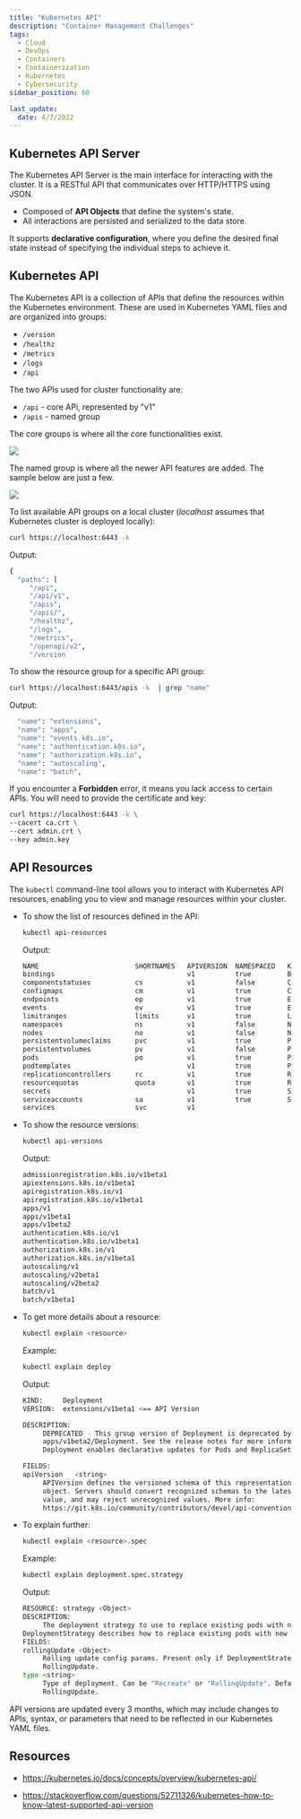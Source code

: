 ```yaml
---
title: "Kubernetes API"
description: "Container Management Challenges"
tags:
  - Cloud
  - DevOps
  - Containers
  - Containerization
  - Kubernetes
  - Cybersecurity
sidebar_position: 60

last_update:
  date: 4/7/2022
---
```


## Kubernetes API Server

The Kubernetes API Server is the main interface for interacting with the cluster. It is a RESTful API that communicates over HTTP/HTTPS using JSON.

- Composed of **API Objects** that define the system's state.
- All interactions are persisted and serialized to the data store.

It supports **declarative configuration**, where you define the desired final state instead of specifying the individual steps to achieve it.


## Kubernetes API 

The Kubernetes API is a collection of APIs that define the resources within the Kubernetes environment. These are used in Kubernetes YAML files and are organized into groups:

- `/version`
- `/healthz`
- `/metrics`
- `/logs`
- `/api`

The two APIs used for cluster functionality are:

- `/api` - core APi, represented by "v1"
- `/apis` - named group

The core groups is where all the core functionalities exist.

<div class='img-center'>

![](/img/docs/kubernetesapicoregroup.png)

</div>

The named group is where all the newer API features are added. The sample below are just a few.

<div class='img-center'>

![](/img/docs/kubernetesnamedapigroup.png)

</div>


To list available API groups on a local cluster (*localhost* assumes that Kubernetes cluster is deployed locally):

```bash
curl https://localhost:6443 -k  
```

Output: 

```bash 
{
  "paths": [
     "/api",
     "/api/v1",
     "/apis",
     "/apis/",
     "/healthz",
     "/logs",
     "/metrics",
     "/openapi/v2",
     "/version
```

To show the resource group for a specific API group:

```bash
curl https://localhost:6443/apis -k  | grep "name"
```

Output: 

```bash 
  "name": "extensions",
  "name": "apps",
  "name": "events.k8s.io",
  "name": "authentication.k8s.io",
  "name": "authorization.k8s.io",
  "name": "autoscaling",
  "name": "batch",
```

If you encounter a **Forbidden** error, it means you lack access to certain APIs. You will need to provide the certificate and key:

```bash
curl https://localhost:6443 -k \
--cacert ca.crt \
--cert admin.crt \
--key admin.key 
```


## API Resources

The `kubectl` command-line tool allows you to interact with Kubernetes API resources, enabling you to view and manage resources within your cluster.

- To show the list of resources defined in the API:

     ```bash
     kubectl api-resources 
     ```

     Output: 

     ```bash 
     NAME                        SHORTNAMES   APIVERSION  NAMESPACED   KIND
     bindings                                 v1          true         Binding
     componentstatuses           cs           v1          false        ComponentStatus
     configmaps                  cm           v1          true         ConfigMap
     endpoints                   ep           v1          true         Endpoints
     events                      ev           v1          true         Event
     limitranges                 limits       v1          true         LimitRange
     namespaces                  ns           v1          false        Namespace
     nodes                       no           v1          false        Node
     persistentvolumeclaims      pvc          v1          true         PersistentVolumeClaim
     persistentvolumes           pv           v1          false        PersistentVolume
     pods                        po           v1          true         Pod
     podtemplates                             v1          true         PodTemplate
     replicationcontrollers      rc           v1          true         ReplicationController
     resourcequotas              quota        v1          true         ResourceQuota
     secrets                                  v1          true         Secret
     serviceaccounts             sa           v1          true         ServiceAccount
     services                    svc          v1   
     ```


- To show the resource versions:

     ```bash
     kubectl api-versions 
     ```

     Output: 

     ```bash 
     admissionregistration.k8s.io/v1beta1
     apiextensions.k8s.io/v1beta1
     apiregistration.k8s.io/v1
     apiregistration.k8s.io/v1beta1
     apps/v1
     apps/v1beta1
     apps/v1beta2
     authentication.k8s.io/v1
     authentication.k8s.io/v1beta1
     authorization.k8s.io/v1
     authorization.k8s.io/v1beta1
     autoscaling/v1
     autoscaling/v2beta1
     autoscaling/v2beta2
     batch/v1
     batch/v1beta1
     ```

- To get more details about a resource:

     ```bash
     kubectl explain <resource>
     ```

     Example:

     ```bash
     kubectl explain deploy
     ```

     Output: 

     ```bash 
     KIND:     Deployment
     VERSION:  extensions/v1beta1 <== API Version

     DESCRIPTION:
          DEPRECATED - This group version of Deployment is deprecated by
          apps/v1beta2/Deployment. See the release notes for more information.
          Deployment enables declarative updates for Pods and ReplicaSets.

     FIELDS:
     apiVersion   <string>
          APIVersion defines the versioned schema of this representation of an
          object. Servers should convert recognized schemas to the latest internal
          value, and may reject unrecognized values. More info:
          https://git.k8s.io/community/contributors/devel/api-conventions.md#resources  
     ```

- To explain further:

     ```bash
     kubectl explain <resource>.spec  
     ```

     Example: 

     ```bash
     kubectl explain deployment.spec.strategy
     ```

     Output: 

     ```bash 
     RESOURCE: strategy <Object>
     DESCRIPTION:
          The deployment strategy to use to replace existing pods with new ones.
     DeploymentStrategy describes how to replace existing pods with new ones.
     FIELDS:
     rollingUpdate <Object>
          Rolling update config params. Present only if DeploymentStrategyType =
          RollingUpdate.
     type <string>
          Type of deployment. Can be "Recreate" or "RollingUpdate". Default is
          RollingUpdate.  
     ```

API versions are updated every 3 months, which may include changes to APIs, syntax, or parameters that need to be reflected in our Kubernetes YAML files.


## Resources

- https://kubernetes.io/docs/concepts/overview/kubernetes-api/

- https://stackoverflow.com/questions/52711326/kubernetes-how-to-know-latest-supported-api-version



 

 
